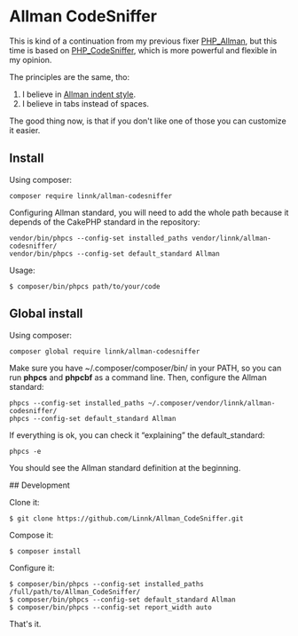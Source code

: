 # Allman CodeSniffer

This is kind of a continuation from my previous fixer [PHP_Allman](https://github.com/Linnk/PHP-Allman), but this time is based on [PHP_CodeSniffer](https://github.com/squizlabs/PHP_CodeSniffer), which is more powerful and flexible in my opinion.

The principles are the same, tho:

1. I believe in [Allman indent style](https://en.wikipedia.org/wiki/Indent_style#Allman_style).
2. I believe in tabs instead of spaces.

The good thing now, is that if you don't like one of those you can customize it easier.


## Install

Using composer:

```
composer require linnk/allman-codesniffer
```

Configuring Allman standard, you will need to add the whole path because it depends of the CakePHP standard in the repository:

```
vendor/bin/phpcs --config-set installed_paths vendor/linnk/allman-codesniffer/
vendor/bin/phpcs --config-set default_standard Allman
```

Usage:

```
$ composer/bin/phpcs path/to/your/code
```


## Global install

Using composer:

```
composer global require linnk/allman-codesniffer
```

Make sure you have ~/.composer/composer/bin/ in your PATH, so you can run **phpcs** and **phpcbf** as a command line. Then, configure the Allman standard:

```
phpcs --config-set installed_paths ~/.composer/vendor/linnk/allman-codesniffer/
phpcs --config-set default_standard Allman
```

If everything is ok, you can check it “explaining” the default_standard:

```
phpcs -e
```

You should see the Allman standard definition at the beginning.


## Development

Clone it:

```
$ git clone https://github.com/Linnk/Allman_CodeSniffer.git
```

Compose it:

```
$ composer install
```

Configure it:

```
$ composer/bin/phpcs --config-set installed_paths /full/path/to/Allman_CodeSniffer/
$ composer/bin/phpcs --config-set default_standard Allman
$ composer/bin/phpcs --config-set report_width auto
```

That's it.
